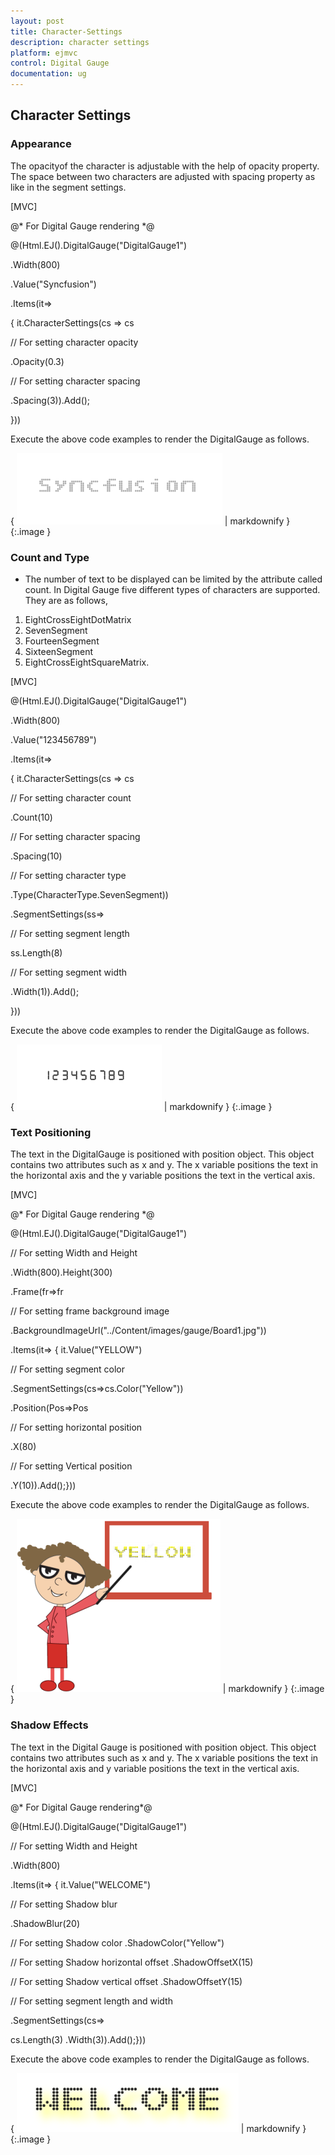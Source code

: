 ```yaml
---
layout: post
title: Character-Settings
description: character settings
platform: ejmvc
control: Digital Gauge
documentation: ug
---
```


## Character Settings

### Appearance

The opacityof the character is adjustable with the help of opacity property. The space between two characters are adjusted with spacing property as like in the segment settings.



[MVC]

@* For Digital Gauge rendering *@

@(Html.EJ().DigitalGauge("DigitalGauge1")

.Width(800)

.Value("Syncfusion")

.Items(it=>

{ it.CharacterSettings(cs => cs

// For setting character opacity

.Opacity(0.3)

// For setting character spacing

.Spacing(3)).Add();

}))



Execute the above code examples to render the DigitalGauge as follows.



{ ![](Character-Settings_images/Character-Settings_img1.png) | markdownify }
{:.image }




### Count and Type

* The number of text to be displayed can be limited by the attribute called count. In Digital Gauge five different types of characters are supported. They are as follows, 
1. EightCrossEightDotMatrix
2. SevenSegment
3. FourteenSegment
4. SixteenSegment 
5. EightCrossEightSquareMatrix.





[MVC]

@(Html.EJ().DigitalGauge("DigitalGauge1")

.Width(800)

.Value("123456789")

.Items(it=>

{ it.CharacterSettings(cs => cs

// For setting character count

.Count(10)

// For setting character spacing

.Spacing(10)

// For setting character type

.Type(CharacterType.SevenSegment))

.SegmentSettings(ss=>

// For setting segment length

ss.Length(8)

// For setting segment width

.Width(1)).Add();

}))





Execute the above code examples to render the DigitalGauge as follows.



{ ![](Character-Settings_images/Character-Settings_img2.png) | markdownify }
{:.image }




### Text Positioning

The text in the DigitalGauge is positioned with position object. This object contains two attributes such as x and y. The x variable positions the text in the horizontal axis and the y variable positions the text in the vertical axis.



[MVC]

@* For Digital Gauge rendering *@

@(Html.EJ().DigitalGauge("DigitalGauge1")

// For setting Width and Height

.Width(800).Height(300)

.Frame(fr=>fr

// For setting frame background image

.BackgroundImageUrl("../Content/images/gauge/Board1.jpg"))

.Items(it=> { it.Value("YELLOW")

// For setting segment color

.SegmentSettings(cs=>cs.Color("Yellow"))

.Position(Pos=>Pos

// For setting horizontal position

.X(80)

// For setting Vertical position

.Y(10)).Add();}))





Execute the above code examples to render the DigitalGauge as follows.



{ ![](Character-Settings_images/Character-Settings_img3.png) | markdownify }
{:.image }






### Shadow Effects

The text in the Digital Gauge is positioned with position object. This object contains two attributes such as x and y. The x variable positions the text in the horizontal axis and y variable positions the text in the vertical axis.



[MVC]

@* For Digital Gauge rendering*@

@(Html.EJ().DigitalGauge("DigitalGauge1")

// For setting Width and Height

.Width(800)

.Items(it=> { it.Value("WELCOME")

// For setting Shadow blur

.ShadowBlur(20)



// For setting Shadow color  .ShadowColor("Yellow")



// For setting Shadow horizontal offset     .ShadowOffsetX(15)



// For setting Shadow vertical offset .ShadowOffsetY(15)

// For setting segment length and width

.SegmentSettings(cs=>



cs.Length(3) .Width(3)).Add();}))





Execute the above code examples to render the DigitalGauge as follows.



{ ![](Character-Settings_images/Character-Settings_img4.png) | markdownify }
{:.image }





